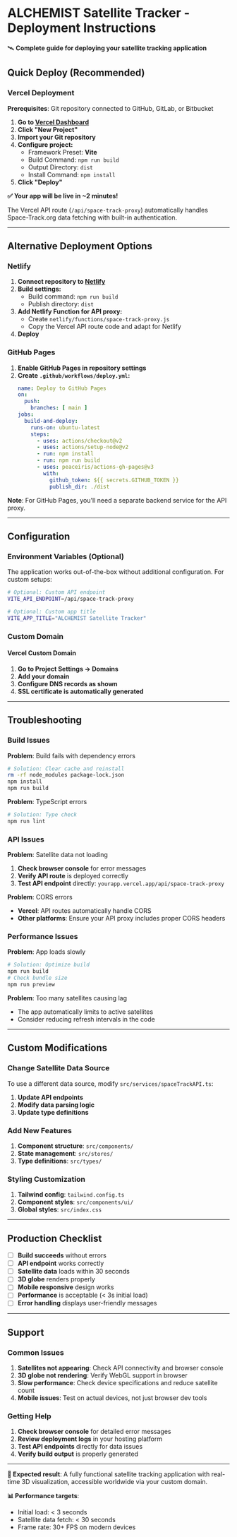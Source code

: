 # ALCHEMIST Satellite Tracker - Deployment Instructions

🛰️ **Complete guide for deploying your satellite tracking application**

## Quick Deploy (Recommended)

### Vercel Deployment

**Prerequisites**: Git repository connected to GitHub, GitLab, or Bitbucket

1. **Go to [Vercel Dashboard](https://vercel.com/dashboard)**
2. **Click "New Project"**
3. **Import your Git repository**
4. **Configure project:**
   - Framework Preset: **Vite**
   - Build Command: `npm run build`
   - Output Directory: `dist`
   - Install Command: `npm install`
5. **Click "Deploy"**

**✅ Your app will be live in ~2 minutes!**

The Vercel API route (`/api/space-track-proxy`) automatically handles Space-Track.org data fetching with built-in authentication.

---

## Alternative Deployment Options

### Netlify

1. **Connect repository to [Netlify](https://netlify.com)**
2. **Build settings:**
   - Build command: `npm run build`
   - Publish directory: `dist`
3. **Add Netlify Function for API proxy:**
   - Create `netlify/functions/space-track-proxy.js`
   - Copy the Vercel API route code and adapt for Netlify
4. **Deploy**

### GitHub Pages

1. **Enable GitHub Pages in repository settings**
2. **Create `.github/workflows/deploy.yml`:**
   ```yaml
   name: Deploy to GitHub Pages
   on:
     push:
       branches: [ main ]
   jobs:
     build-and-deploy:
       runs-on: ubuntu-latest
       steps:
         - uses: actions/checkout@v2
         - uses: actions/setup-node@v2
         - run: npm install
         - run: npm run build
         - uses: peaceiris/actions-gh-pages@v3
           with:
             github_token: ${{ secrets.GITHUB_TOKEN }}
             publish_dir: ./dist
   ```

**Note**: For GitHub Pages, you'll need a separate backend service for the API proxy.

---

## Configuration

### Environment Variables (Optional)

The application works out-of-the-box without additional configuration. For custom setups:

```bash
# Optional: Custom API endpoint
VITE_API_ENDPOINT=/api/space-track-proxy

# Optional: Custom app title
VITE_APP_TITLE="ALCHEMIST Satellite Tracker"
```

### Custom Domain

#### Vercel Custom Domain

1. **Go to Project Settings → Domains**
2. **Add your domain**
3. **Configure DNS records as shown**
4. **SSL certificate is automatically generated**

---

## Troubleshooting

### Build Issues

**Problem**: Build fails with dependency errors
```bash
# Solution: Clear cache and reinstall
rm -rf node_modules package-lock.json
npm install
npm run build
```

**Problem**: TypeScript errors
```bash
# Solution: Type check
npm run lint
```

### API Issues

**Problem**: Satellite data not loading
1. **Check browser console** for error messages
2. **Verify API route** is deployed correctly
3. **Test API endpoint** directly: `yourapp.vercel.app/api/space-track-proxy`

**Problem**: CORS errors
- **Vercel**: API routes automatically handle CORS
- **Other platforms**: Ensure your API proxy includes proper CORS headers

### Performance Issues

**Problem**: App loads slowly
```bash
# Solution: Optimize build
npm run build
# Check bundle size
npm run preview
```

**Problem**: Too many satellites causing lag
- The app automatically limits to active satellites
- Consider reducing refresh intervals in the code

---

## Custom Modifications

### Change Satellite Data Source

To use a different data source, modify `src/services/spaceTrackAPI.ts`:

1. **Update API endpoints**
2. **Modify data parsing logic**
3. **Update type definitions**

### Add New Features

1. **Component structure**: `src/components/`
2. **State management**: `src/stores/`
3. **Type definitions**: `src/types/`

### Styling Customization

1. **Tailwind config**: `tailwind.config.ts`
2. **Component styles**: `src/components/ui/`
3. **Global styles**: `src/index.css`

---

## Production Checklist

- [ ] **Build succeeds** without errors
- [ ] **API endpoint** works correctly
- [ ] **Satellite data** loads within 30 seconds
- [ ] **3D globe** renders properly
- [ ] **Mobile responsive** design works
- [ ] **Performance** is acceptable (< 3s initial load)
- [ ] **Error handling** displays user-friendly messages

---

## Support

### Common Issues

1. **Satellites not appearing**: Check API connectivity and browser console
2. **3D globe not rendering**: Verify WebGL support in browser
3. **Slow performance**: Check device specifications and reduce satellite count
4. **Mobile issues**: Test on actual devices, not just browser dev tools

### Getting Help

1. **Check browser console** for detailed error messages
2. **Review deployment logs** in your hosting platform
3. **Test API endpoints** directly for data issues
4. **Verify build output** is properly generated

---

**🎯 Expected result**: A fully functional satellite tracking application with real-time 3D visualization, accessible worldwide via your custom domain.

**📊 Performance targets**: 
- Initial load: < 3 seconds
- Satellite data fetch: < 30 seconds  
- Frame rate: 30+ FPS on modern devices